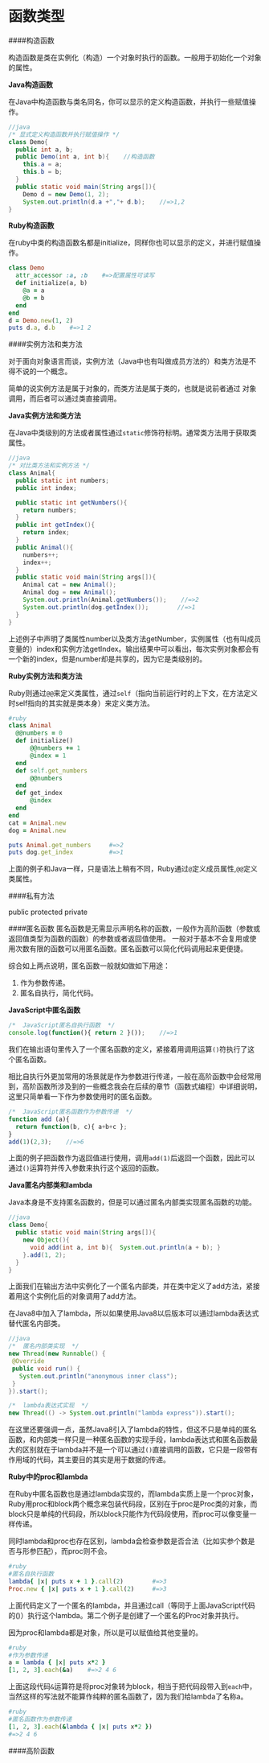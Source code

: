 # 函数类型

####构造函数

构造函数是类在实例化（构造）一个对象时执行的函数。一般用于初始化一个对象的属性。

**Java构造函数**

在Java中构造函数与类名同名，你可以显示的定义构造函数，并执行一些赋值操作。
```java
//java
/* 显式定义构造函数并执行赋值操作 */
class Demo{
  public int a, b;
  public Demo(int a, int b){    //构造函数
    this.a = a;
    this.b = b;
  }
  public static void main(String args[]){
    Demo d = new Demo(1, 2);
    System.out.println(d.a +","+ d.b);    //=>1,2
}
```

**Ruby构造函数**

在ruby中类的构造函数名都是initialize，同样你也可以显示的定义，并进行赋值操作。
```ruby
class Demo
  attr_accessor :a, :b    #=>配置属性可读写
  def initialize(a, b)	
    @a = a
    @b = b
  end
end
d = Demo.new(1, 2)
puts d.a, d.b    #=>1 2
```

####实例方法和类方法

对于面向对象语言而谈，实例方法（Java中也有叫做成员方法的）和类方法是不得不说的一个概念。

简单的说实例方法是属于对象的，而类方法是属于类的，也就是说前者通过
对象调用，而后者可以通过类直接调用。

**Java实例方法和类方法**

在Java中类级别的方法或者属性通过`static`修饰符标明。通常类方法用于获取类属性。

```java
//java
/* 对比类方法和实例方法 */
class Animal{ 
  public static int numbers;
  public int index;

  public static int getNumbers(){
    return numbers;
  }
  public int getIndex(){
    return index;
  }
  public Animal(){
    numbers++;
    index++;
  }
  public static void main(String args[]){
    Animal cat = new Animal();
    Animal dog = new Animal();
    System.out.println(Animal.getNumbers());    //=>2
    System.out.println(dog.getIndex());        //=>1
  }
}
```
上述例子中声明了类属性number以及类方法getNumber，实例属性（也有叫成员变量的）index和实例方法getIndex。输出结果中可以看出，每次实例对象都会有一个新的index，但是number却是共享的，因为它是类级别的。

**Ruby实例方法和类方法**

Ruby则通过`@@`来定义类属性，通过`self`（指向当前运行时的上下文，在方法定义时self指向的其实就是类本身）来定义类方法。

```ruby
#ruby
class Animal
  @@numbers = 0    
  def initialize()
      @@numbers += 1
      @index = 1
  end
  def self.get_numbers
      @@numbers
  end
  def get_index
      @index
  end
end
cat = Animal.new
dog = Animal.new

puts Animal.get_numbers     #=>2
puts dog.get_index          #=>1
```
上面的例子和Java一样，只是语法上稍有不同，Ruby通过`@`定义成员属性,`@@`定义类属性。

####私有方法

public protected private



####匿名函数
匿名函数是无需显示声明名称的函数，一般作为高阶函数（参数或返回值类型为函数的函数）的参数或者返回值使用。
一般对于基本不会复用或使用次数有限的函数可以用匿名函数。匿名函数可以简化代码调用起来更便捷。

综合如上两点说明，匿名函数一般就如做如下用途：
1. 作为参数传递。
2. 匿名自执行，简化代码。

**JavaScript中匿名函数**
```javascript
/*  JavaScript匿名自执行函数  */
console.log(function(){ return 2 }());    //=>1
```
我们在输出语句里传入了一个匿名函数的定义，紧接着用调用运算`()`符执行了这个匿名函数。

相比自执行外更加常用的场景就是作为参数进行传递，一般在高阶函数中会经常用到，高阶函数所涉及到的一些概念我会在后续的章节（函数式编程）中详细说明，这里只简单看一下作为参数使用时的匿名函数。
```javascript
/*  JavaScript匿名函数作为参数传递  */
function add (a){
  return function(b, c){ a+b+c };
}
add(1)(2,3);    //=>6
```
上面的例子把函数作为返回值进行使用，调用`add(1)`后返回一个函数，因此可以通过`()`运算符并传入参数来执行这个返回的函数。

**Java匿名内部类和lambda**

Java本身是不支持匿名函数的，但是可以通过匿名内部类实现匿名函数的功能。
```java
//java
class Demo{
  public static void main(String args[]){
    new Object(){
      void add(int a, int b){  System.out.println(a + b); }
    }.add(1, 2);
  }
}
```
上面我们在输出方法中实例化了一个匿名内部类，并在类中定义了add方法，紧接着用这个实例化后的对象调用了add方法。

在Java8中加入了lambda，所以如果使用Java8以后版本可以通过lambda表达式替代匿名内部类。

 ```java
 //java
 /*  匿名内部类实现  */
new Thread(new Runnable() {
  @Override
  public void run() {
    System.out.println("anonymous inner class");
  }
}).start();

 /*  lambda表达式实现  */
new Thread(() -> System.out.println("lambda express")).start();
 ```
在这里还要强调一点，虽然Java8引入了lambda的特性，但这不只是单纯的匿名函数，和内部类一样只是一种匿名函数的实现手段，lambda表达式和匿名函数最大的区别就在于lambda并不是一个可以通过`()`直接调用的函数，它只是一段带有作用域的代码，其主要目的其实是用于数据的传递。

**Ruby中的proc和lambda**

在Ruby中匿名函数也是通过lambda实现的，而lambda实质上是一个proc对象，Ruby用proc和block两个概念来包装代码段，区别在于proc是Proc类的对象，而block只是单纯的代码段，所以block只能作为代码段使用，而proc可以像变量一样传递。

同时lambda和proc也存在区别，lambda会检查参数是否合法（比如实参个数是否与形参匹配），而proc则不会。

```ruby
#ruby
#匿名自执行函数
lambda{ |x| puts x + 1 }.call(2)        #=>3
Proc.new { |x| puts x + 1 }.call(2)     #=>3

```
上面代码定义了一个匿名的lambda，并且通过call（等同于上面JavaScript代码的()）执行这个lambda。第二个例子是创建了一个匿名的Proc对象并执行。

因为proc和lambda都是对象，所以是可以赋值给其他变量的。
```ruby
#ruby
#作为参数传递
a = lambda { |x| puts x*2 }
[1, 2, 3].each(&a)    #=>2 4 6
```
上面这段代码`&`运算符是将proc对象转为block，相当于把代码段带入到`each`中，当然这样的写法就不能算作纯粹的匿名函数了，因为我们给lambda了名称a。
```ruby
#ruby
#匿名函数作为参数传递
[1, 2, 3].each(&lambda { |x| puts x*2 })
#=>2 4 6 
```

####高阶函数
